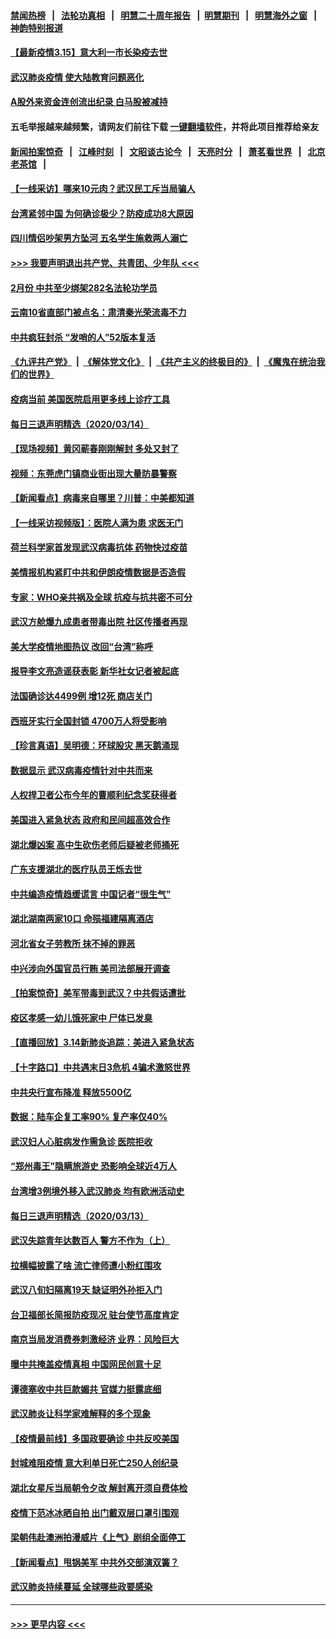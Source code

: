 #### [禁闻热榜](热点新闻.md?=0)  &nbsp;&nbsp;|&nbsp;&nbsp; [法轮功真相](https://github.com/gfw-breaker/truth/blob/master/README.md?=0) &nbsp;&nbsp;|&nbsp;&nbsp; [明慧二十周年报告](https://github.com/gfw-breaker/mh-reports/blob/master/README.md?=0) &nbsp;&nbsp;|&nbsp;&nbsp;[明慧期刊](https://github.com/gfw-breaker/mh-qikan) &nbsp;&nbsp;|&nbsp;&nbsp; [明慧海外之窗](https://github.com/gfw-breaker/mh-news/blob/master/README.md?=0) &nbsp;&nbsp;|&nbsp;&nbsp; [神韵特别报道](https://github.com/gfw-breaker/mh-news/blob/master/shenyun.md?=0)
#### [【最新疫情3.15】意大利一市长染疫去世](../pages/nsc413/n11940988.md?t=03151831) 
#### [武汉肺炎疫情 使大陆教育问题恶化](../pages/nsc413/n11941686.md?t=03151831) 
#### [A股外来资金连创流出纪录 白马股被减持](../pages/nsc413/n11941363.md?t=03151831) 
#### 五毛举报越来越频繁，请网友们前往下载 [一键翻墙软件](https://github.com/gfw-breaker/ssr-accounts)，并将此项目推荐给亲友
#### [新闻拍案惊奇](https://github.com/gfw-breaker/banned-news/blob/master/pages/link4.md) &nbsp;&nbsp;|&nbsp;&nbsp; [江峰时刻](https://github.com/gfw-breaker/banned-news/blob/master/pages/link4.md) &nbsp;&nbsp;|&nbsp;&nbsp; [文昭谈古论今](https://github.com/gfw-breaker/banned-news/blob/master/pages/link4.md) &nbsp;&nbsp;|&nbsp;&nbsp; [天亮时分](https://github.com/gfw-breaker/banned-news/blob/master/pages/link4.md) &nbsp;&nbsp;|&nbsp;&nbsp; [萧茗看世界](https://github.com/gfw-breaker/banned-news/blob/master/pages/link4.md) &nbsp;&nbsp;|&nbsp;&nbsp; [北京老茶馆](https://github.com/gfw-breaker/banned-news/blob/master/pages/link4.md) &nbsp;&nbsp;|&nbsp;&nbsp; 
#### [【一线采访】哪来10元肉？武汉民工斥当局骗人](../pages/nsc413/n11941476.md?t=03151831) 
#### [台湾紧邻中国 为何确诊极少？防疫成功8大原因](../pages/nsc413/n11940819.md?t=03151831) 
#### [四川情侣吵架男方坠河 五名学生施救两人溺亡](../pages/nsc413/n11941457.md?t=03151831) 
#### [>>> 我要声明退出共产党、共青团、少年队 <<<](https://github.com/begood0513/goodnews/blob/master/quit/letter.md) 
#### [2月份 中共至少绑架282名法轮功学员](../pages/nsc413/n11941295.md?t=03151831) 
#### [云南10省直部门被点名：肃清秦光荣流毒不力](../pages/nsc413/n11941391.md?t=03151831) 
#### [中共疯狂封杀 “发哨的人”52版本复活](../pages/nsc413/n11941306.md?t=03151831) 
#### [《九评共产党》](https://github.com/begood0513/9ping.md/blob/master/README.md) &nbsp;|&nbsp; [《解体党文化》](../../../../jtdwh.md/blob/master/README.md)  &nbsp;|&nbsp; [《共产主义的终极目的》](../../../../gczydzjmd.md/blob/master/README.md) &nbsp;|&nbsp; [《魔鬼在统治我们的世界》](../../../../mgztzwmdsj.md/blob/master/README.md) 
#### [疫病当前 美国医院启用更多线上诊疗工具](../pages/nsc413/n11941300.md?t=03151831) 
#### [每日三退声明精选（2020/03/14）](../pages/nsc413/n11941290.md?t=03151831) 
#### [【现场视频】黄冈蕲春刚刚解封 多处又封了](../pages/nsc413/n11941108.md?t=03151831) 
#### [视频：东莞虎门镇商业街出现大量防暴警察](../pages/nsc413/n11941017.md?t=03151831) 
#### [【新闻看点】病毒来自哪里？川普：中美都知道](../pages/nsc413/n11940769.md?t=03151831) 
#### [【一线采访视频版】：医院人满为患 求医无门](../pages/nsc413/n11940830.md?t=03151831) 
#### [荷兰科学家首发现武汉病毒抗体 药物快过疫苗](../pages/nsc413/n11940920.md?t=03151831) 
#### [美情报机构紧盯中共和伊朗疫情数据是否造假](../pages/nsc413/n11940875.md?t=03151831) 
#### [专家：WHO亲共祸及全球 抗疫与抗共密不可分](../pages/nsc413/n11935110.md?t=03151831) 
#### [武汉方舱爆九成患者带毒出院 社区传播者再现](../pages/nsc413/n11940407.md?t=03151831) 
#### [美大学疫情地图热议 改回“台湾”称呼](../pages/nsc413/n11940365.md?t=03151831) 
#### [报导李文亮造谣获表彰 新华社女记者被起底](../pages/nsc413/n11939689.md?t=03151831) 
#### [法国确诊达4499例 增12死 商店关门](../pages/nsc413/n11940834.md?t=03151831) 
#### [西班牙实行全国封锁 4700万人将受影响](../pages/nsc413/n11940852.md?t=03151831) 
#### [【珍言真语】吴明德：环球股灾 黑天鹅涌现](../pages/nsc413/n11940772.md?t=03151831) 
#### [数据显示 武汉病毒疫情针对中共而来](../pages/nsc413/n11940697.md?t=03151831) 
#### [人权捍卫者公布今年的曹顺利纪念奖获得者](../pages/nsc413/n11940787.md?t=03151831) 
#### [美国进入紧急状态 政府和民间超高效合作](../pages/nsc413/n11940720.md?t=03151831) 
#### [湖北爆凶案 高中生砍伤老师后疑被老师捅死](../pages/nsc413/n11940645.md?t=03151831) 
#### [广东支援湖北的医疗队员王烁去世](../pages/nsc413/n11940455.md?t=03151831) 
#### [中共编造疫情趋缓谎言 中国记者“很生气”](../pages/nsc413/n11940605.md?t=03151831) 
#### [湖北湖南两家10口 命殒福建隔离酒店](../pages/nsc413/n11940419.md?t=03151831) 
#### [河北省女子劳教所 抹不掉的罪恶](../pages/nsc413/n11936074.md?t=03151831) 
#### [中兴涉向外国官员行贿 美司法部展开调查](../pages/nsc413/n11940378.md?t=03151831) 
#### [【拍案惊奇】美军带毒到武汉？中共假话遭批](../pages/nsc413/n11939240.md?t=03151831) 
#### [疫区孝感一幼儿饿死家中 尸体已发臭](../pages/nsc413/n11940124.md?t=03151831) 
#### [【直播回放】3.14新肺炎追踪：美进入紧急状态](../pages/nsc413/n11940229.md?t=03151831) 
#### [【十字路口】中共遇末日3危机 4骗术激怒世界](../pages/nsc413/n11939218.md?t=03151831) 
#### [中共央行宣布降准 释放5500亿](../pages/nsc413/n11939601.md?t=03151831) 
#### [数据：陆车企复工率90% 复产率仅40%](../pages/nsc413/n11939936.md?t=03151831) 
#### [武汉妇人心脏病发作需急诊 医院拒收](../pages/nsc413/n11939919.md?t=03151831) 
#### [“郑州毒王”隐瞒旅游史 恐影响全球近4万人](../pages/nsc413/n11940024.md?t=03151831) 
#### [台湾增3例境外移入武汉肺炎 均有欧洲活动史](../pages/nsc413/n11939939.md?t=03151831) 
#### [每日三退声明精选（2020/03/13）](../pages/nsc413/n11940013.md?t=03151831) 
#### [武汉失踪青年达数百人 警方不作为（上）](../pages/nsc413/n11939304.md?t=03151831) 
#### [拉横幅披露了啥 流亡律师遭小粉红围攻](../pages/nsc413/n11939635.md?t=03151831) 
#### [武汉八旬妇隔离19天 缺证明外孙拒入门](../pages/nsc413/n11939610.md?t=03151831) 
#### [台卫福部长简报防疫现况 驻台使节高度肯定](../pages/nsc413/n11939596.md?t=03151831) 
#### [南京当局发消费券刺激经济 业界：风险巨大](../pages/nsc413/n11939302.md?t=03151831) 
#### [曝中共掩盖疫情真相 中国网民创意十足](../pages/nsc413/n11939039.md?t=03151831) 
#### [谭德塞收中共巨款媚共 官媒力挺露底细](../pages/nsc413/n11939007.md?t=03151831) 
#### [武汉肺炎让科学家难解释的多个现象](../pages/nsc413/n11938553.md?t=03151831) 
#### [【疫情最前线】多国政要确诊 中共反咬美国](../pages/nsc413/n11938734.md?t=03151831) 
#### [封城难阻疫情 意大利单日死亡250人创纪录](../pages/nsc413/n11939185.md?t=03151831) 
#### [湖北女星斥当局朝令夕改 解封离开须自费体检](../pages/nsc413/n11938864.md?t=03151831) 
#### [疫情下范冰冰晒自拍 出门戴双层口罩引围观](../pages/nsc413/n11938952.md?t=03151831) 
#### [梁朝伟赴澳洲拍漫威片《上气》剧组全面停工](../pages/nsc413/n11938685.md?t=03151831) 
#### [【新闻看点】甩锅美军 中共外交部演双簧？](../pages/nsc413/n11938828.md?t=03151831) 
#### [武汉肺炎持续蔓延 全球哪些政要感染](../pages/nsc413/n11938672.md?t=03151831) 

----
#### [ >>> 更早内容 <<< ](../indexes/nsc413-earlier.md)
